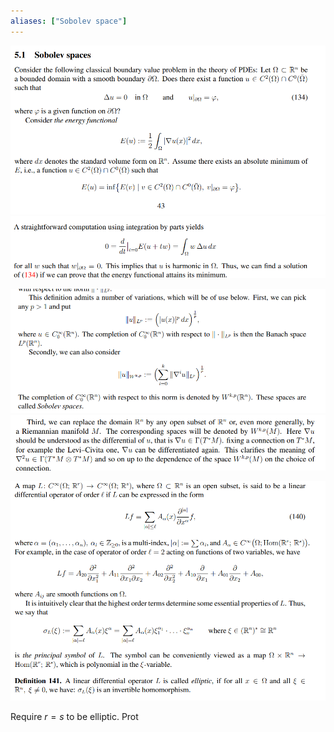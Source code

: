 ```yaml
---
aliases: ["Sobolev space"]
---
```


![](attachments/Pasted%20image%2020210613130822.png)
![](attachments/Pasted%20image%2020210613130850.png)

![](attachments/Pasted%20image%2020210613130958.png)
![](attachments/Pasted%20image%2020210613131036.png)

![Principal symbol](attachments/Pasted%20image%2020210613131148.png)

Require $r=s$ to be elliptic.
Prot